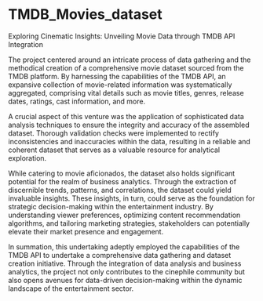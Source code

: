 # TMDB_Movies_dataset
Exploring Cinematic Insights: Unveiling Movie Data through TMDB API Integration



The project centered around an intricate process of data gathering and the methodical creation of a comprehensive movie dataset sourced from the TMDB platform. By harnessing the capabilities of the TMDB API, an expansive collection of movie-related information was systematically aggregated, comprising vital details such as movie titles, genres, release dates, ratings, cast information, and more.

A crucial aspect of this venture was the application of sophisticated data analysis techniques to ensure the integrity and accuracy of the assembled dataset. Thorough validation checks were implemented to rectify inconsistencies and inaccuracies within the data, resulting in a reliable and coherent dataset that serves as a valuable resource for analytical exploration.

While catering to movie aficionados, the dataset also holds significant potential for the realm of business analytics. Through the extraction of discernible trends, patterns, and correlations, the dataset could yield invaluable insights. These insights, in turn, could serve as the foundation for strategic decision-making within the entertainment industry. By understanding viewer preferences, optimizing content recommendation algorithms, and tailoring marketing strategies, stakeholders can potentially elevate their market presence and engagement.

In summation, this undertaking adeptly employed the capabilities of the TMDB API to undertake a comprehensive data gathering and dataset creation initiative. Through the integration of data analysis and business analytics, the project not only contributes to the cinephile community but also opens avenues for data-driven decision-making within the dynamic landscape of the entertainment sector.
